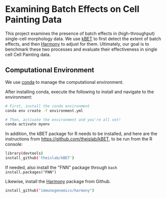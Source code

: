 # Examining Batch Effects on Cell Painting Data

This project examines the presence of batch effects in (high-throughput) single-cell morphology data.
We use [kBET](https://github.com/theislab/kBET) to first detect the extent of batch effects, and then [Harmony](https://github.com/immunogenomics/harmony) to adjust for them.
Ultimately, our goal is to benchmark these two processes and evaluate their effectiveness in single cell Cell Painting data.

## Computational Environment

We use [conda](https://docs.conda.io/en/latest/) to manage the computational environment.

After installing conda, execute the following to install and navigate to the environment:

```bash
# First, install the conda environment
conda env create -f environment.yml

# Then, activate the environment and you're all set!
conda activate myenv
```

In addition, the kBET package for R needs to be installed, and here are the instructions from https://github.com/theislab/kBET, to be run from the R console:


```bash
library(devtools)
install_github('theislab/kBET')
```

If needed, also install the "FNN" package through ```bash install.packages("FNN") ```

Likewise, install the [Harmony](https://github.com/immunogenomics/harmony) package from Github.

```bash
install_github("immunogenomics/harmony")
```
